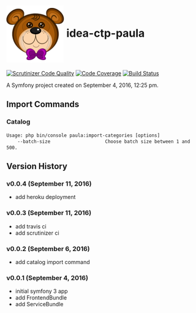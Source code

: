 # <img src="web/bundles/frontend/images/paula-logo.png" width="150" height="150" align="center"></img> idea-ctp-paula

[![Scrutinizer Code Quality](https://scrutinizer-ci.com/g/emtii/idea-ctp-paula/badges/quality-score.png?b=master)](https://scrutinizer-ci.com/g/emtii/idea-ctp-paula/?branch=master) [![Code Coverage](https://scrutinizer-ci.com/g/emtii/idea-ctp-paula/badges/coverage.png?b=master)](https://scrutinizer-ci.com/g/emtii/idea-ctp-paula/?branch=master) [![Build Status](https://scrutinizer-ci.com/g/emtii/idea-ctp-paula/badges/build.png?b=master)](https://scrutinizer-ci.com/g/emtii/idea-ctp-paula/build-status/master)

A Symfony project created on September 4, 2016, 12:25 pm.

## Import Commands
### Catalog
``` console
Usage: php bin/console paula:import-categories [options]
    --batch-size                    Choose batch size between 1 and 500.
```
## Version History
### v0.0.4 (September 11, 2016)
* add heroku deployment

### v0.0.3 (September 11, 2016)
* add travis ci
* add scrutinizer ci

### v0.0.2 (September 6, 2016)
* add catalog import command

### v0.0.1 (September 4, 2016)
* initial symfony 3 app
* add FrontendBundle
* add ServiceBundle
